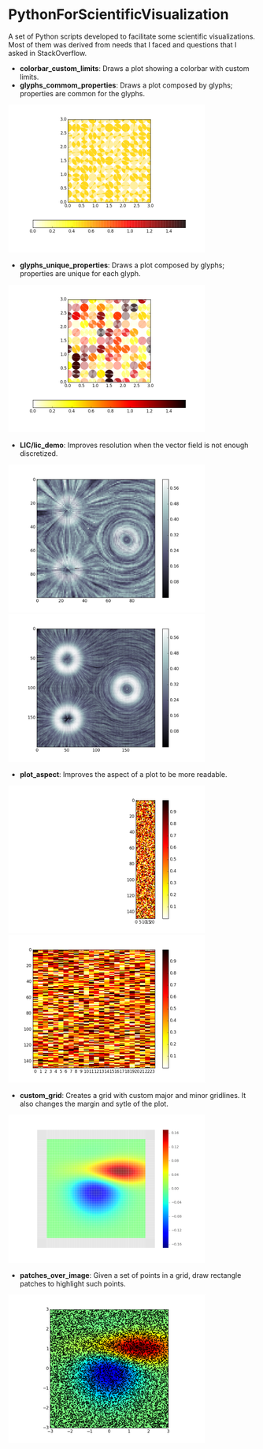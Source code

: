 # PythonForScientificVisualization
A set of Python scripts developed to facilitate some scientific visualizations. Most of them was derived from needs that I faced and questions that I asked in StackOverflow.

- **colorbar_custom_limits**: Draws a plot showing a colorbar with custom limits.
- **glyphs_commom_properties**: Draws a plot composed by glyphs; properties are common for the glyphs.

<img src="https://github.com/paulaceccon/PythonForScientificVisualization/blob/master/Samples/glyphs_commom_properties.png" alt="alt text" height="300px">

- **glyphs_unique_properties**: Draws a plot composed by glyphs; properties are unique for each glyph.

<img src="https://github.com/paulaceccon/PythonForScientificVisualization/blob/master/Samples/glyphs_unique_properties.png" alt="alt text" height="300px">

- **LIC/lic_demo**: Improves resolution when the vector field is not enough discretized.

<img src="https://github.com/paulaceccon/PythonForScientificVisualization/blob/master/LIC/original-flow.png" alt="alt text" height="300px">
<img src="https://github.com/paulaceccon/PythonForScientificVisualization/blob/master/LIC/more_resolution-flow.png" alt="alt text" height="300px">

- **plot_aspect**: Improves the aspect of a plot to be more readable.

<img src="https://github.com/paulaceccon/PythonForScientificVisualization/blob/master/Samples/plot_aspect_default.png" alt="alt text" height="300px">
<img src="https://github.com/paulaceccon/PythonForScientificVisualization/blob/master/Samples/plot_aspect_auto.png" alt="alt text" height="300px">

- **custom_grid**: Creates a grid with custom major and minor gridlines. It also changes the margin and sytle of the plot.

<img src="https://github.com/paulaceccon/PythonForScientificVisualization/blob/master/Samples/custom_grid.png" alt="alt text" height="300px">

- **patches_over_image**: Given a set of points in a grid, draw rectangle patches to highlight such points.

<img src="https://github.com/paulaceccon/PythonForScientificVisualization/blob/master/Samples/patches_over_image.png" alt="alt text" height="300px">

